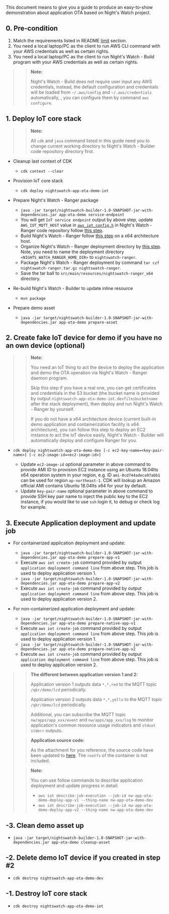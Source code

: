 This document means to give you a guide to produce an easy-to-show demonstration about application OTA based on Night's Watch project.

## 0. Pre-condition

1. Match the requirements listed in README [limit](http://git.awsrun.com/rp/nightswatch-builder#limit) section.
2. You need a local laptop/PC as the client to run AWS CLI command with your AWS credentials as well as certain rights.
3. You need a local laptop/PC as the client to run Night's Watch - Build program with your AWS credentials as well as certain rights.

>>**Note:**
>>
>> Night's Watch - Build does not require user input any AWS credentials, instead, the default configuration and credentials will be loaded from ``~/.aws/config`` and ``~/.aws/credentials`` automatically, , you can configure them by command ``aws configure``.

## 1. Deploy IoT core stack

>>**Note:**
>>
>> All `cdk` and `java` command listed in this guide need you to change current working directory to Night's Watch - Builder code repository directory first.

- Cleanup last context of CDK

    - ``cdk context --clear``

- Provision IoT core stack

    - ``cdk deploy nightswatch-app-ota-demo-iot``

- Prepare Night's Watch - Ranger package

    - ``java -jar target/nightswatch-builder-1.0-SNAPSHOT-jar-with-dependencies.jar app-ota-demo service-endpoint``
    - You will get `IoT service endpoint` output by above step, update `AWS_IOT_MQTT_HOST` value in [`aws_iot_config.h`](http://git.awsrun.com/rp/nightswatch-ranger/blob/master/aws_iot_config.h#L15) in Night's Watch - Ranger code repository follow [this step](http://git.awsrun.com/rp/nightswatch-ranger#device-client-parameter-configuration).
    - Build Night's Watch - Ranger follow [this step](http://git.awsrun.com/rp/nightswatch-ranger#basic) on a x64 architecture host.
    - Organize Night's Watch - Ranger deployment directory by [this step](http://git.awsrun.com/rp/nightswatch-ranger#deployment-directory-structure). Note, you need to name the deployment directory `<NIGHTS_WATCH_RANGER_HOME_DIR>` to `nightswatch-ranger`.
    - Package Night's Watch - Ranger deployment by command ``tar czf nightswatch-ranger.tar.gz nightswatch-ranger``.
    - Save the tar ball to `src/main/resources/nightswatch-ranger_x64` directory.

- Re-build Night's Watch - Builder to update inline resource

    - ``mvn package``

- Prepare demo asset

    - ``java -jar target/nightswatch-builder-1.0-SNAPSHOT-jar-with-dependencies.jar app-ota-demo prepare-asset``

## 2. Create fake IoT device for demo if you have no an own device (optional)

>>**Note:**
>>
>> You need an IoT thing to act the device to deploy the application and demo the OTA operation via Night's Watch - Ranger daemon program.
>>
>> Skip this step if you have a real one, you can get certificates and credentials in the S3 bucket (the bucket name is provided by output `nightswatch-app-ota-demo-iot.devfilesbucketname` after the stack deployment), then deploy and run Night's Watch - Ranger by yourself.
>>
>> If you do not have a x64 architecture device (current built-in demo application and containerization facility is x64 architecture), you can follow this step to deploy an EC2 instance to act the IoT device easily, Night's Watch - Builder will automatically deploy and configure Ranger for you.

- ``cdk deploy nightswatch-app-ota-demo-dev [-c ec2-key-name=<key-pair-name>] [-c ec2-image-id=<ec2-image-id>]``

    - Update `ec2-image-id` optional parameter in above command to provide AMI ID to provision EC2 instance using an Ubuntu 18.04lts x64 operation system in your region, e.g. ID  `ami-0cd744adeca97abb1` can be used for region `ap-northeast-1`. CDK will lookup an Amazon official AMI contains Ubuntu 18.04lts x64 for your by default.
    - Update `key-pair-name` optional parameter in above command to provide SSH key pair name to inject the public key to the EC2 instance, if you would like to use `ssh` login it, to debug or check log for example.

## 3. Execute Application deployment and update job

- For containerized application deployment and update:

    - ``java -jar target/nightswatch-builder-1.0-SNAPSHOT-jar-with-dependencies.jar app-ota-demo prepare-app-v1``
    - Execute ``aws iot create-job`` command provided by output `application deployment command line` from above step. This job is used to deploy application version 1.
    - ``java -jar target/nightswatch-builder-1.0-SNAPSHOT-jar-with-dependencies.jar app-ota-demo prepare-app-v2``
    - Execute ``aws iot create-job`` command provided by output `application deployment command line` from above step. This job is used to deploy application version 2.

- For non-containerized application deployment and update:

    - ``java -jar target/nightswatch-builder-1.0-SNAPSHOT-jar-with-dependencies.jar app-ota-demo prepare-native-app-v1``
    - Execute ``aws iot create-job`` command provided by output `application deployment command line` from above step. This job is used to deploy application version 1.
    - ``java -jar target/nightswatch-builder-1.0-SNAPSHOT-jar-with-dependencies.jar app-ota-demo prepare-native-app-v2``
    - Execute ``aws iot create-job`` command provided by output `application deployment command line` from above step. This job is used to deploy application version 2.

>>**The different between application version 1 and 2:**
>>
>> Application version 1 outputs data `*,*,red` to the MQTT topic `/qbr/demo/lcd` periodically.
>>
>> Application version 2 outputs data `*,*,yello` to the MQTT topic `/qbr/demo/lcd` periodically.
>>
>> Additional, you can subscribe the MQTT topic `nw/apps/app_xxx/event` and `nw/apps/app_xxx/log` to monitor application's common resource usage indicators and `stdout` `stderr` outputs.
>
>>**Application source code:**
>>
>> As the attachment for you reference, the source code have been updated to [here](http://git.awsrun.com/rp/nightswatch-builder/blob/master/demo/app_xxx_src).
>> The `rootfs` of the container is not included.
>
>>**Note:**
>>
>> You can use follow commands to describe application deployment and update progress in detail:
>> - ``aws iot describe-job-execution --job-id nw-app-ota-demo-deploy-app-v1 --thing-name nw-app-ota-demo-dev``
>> - ``aws iot describe-job-execution --job-id nw-app-ota-demo-deploy-app-v2 --thing-name nw-app-ota-demo-dev``

## -3. Clean demo asset up

- ``java -jar target/nightswatch-builder-1.0-SNAPSHOT-jar-with-dependencies.jar app-ota-demo cleanup-asset``

## -2. Delete demo IoT device if you created in step \#2

- ``cdk destroy nightswatch-app-ota-demo-dev``

## -1. Destroy IoT core stack

- ``cdk destroy nightswatch-app-ota-demo-iot``

